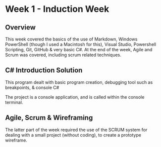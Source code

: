 # Week 1 - Induction Week

## Overview

This week covered the basics of the use of Markdown, Windows PowerShell (though I used a Macintosh for this), Visual Studio, Powershell Scripting, Git, GitHub & very basic C#. At the end of the week, Agile and Scrum was covered, including scrum related techniques.

## C# Introduction Solution

This program dealt with basic program creation, debugging tool such as breakpoints, & console C#

The project is a console application, and is called within the console terminal.

## Agile, Scrum & Wireframing

The latter part of the week required the use of the SCRUM system for dealing with a small project (without coding), to create a prototype wireframe.
